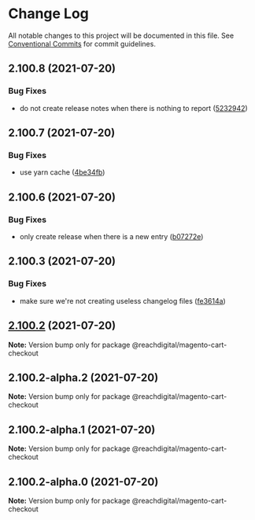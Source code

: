 # Change Log

All notable changes to this project will be documented in this file.
See [Conventional Commits](https://conventionalcommits.org) for commit guidelines.

## 2.100.8 (2021-07-20)


### Bug Fixes

* do not create release notes when there is nothing to report ([5232942](https://github.com/ho-nl/m2-pwa/commit/523294290408f822f40f1f3fec19bbcf825f6526))





## 2.100.7 (2021-07-20)


### Bug Fixes

* use yarn cache ([4be34fb](https://github.com/ho-nl/m2-pwa/commit/4be34fbb56cf528ba346de0cbe2c32d102b9960b))





## 2.100.6 (2021-07-20)


### Bug Fixes

* only create release when there is a new entry ([b07272e](https://github.com/ho-nl/m2-pwa/commit/b07272e4e74ee0bec3677e35ce3ee7e02231971a))





## 2.100.3 (2021-07-20)


### Bug Fixes

* make sure we're not creating useless changelog files ([fe3614a](https://github.com/ho-nl/m2-pwa/commit/fe3614a8480c7f1c68d673da2bb84805112a6643))





## [2.100.2](https://github.com/ho-nl/m2-pwa/compare/@reachdigital/magento-cart-checkout@2.100.2-alpha.2...@reachdigital/magento-cart-checkout@2.100.2) (2021-07-20)

**Note:** Version bump only for package @reachdigital/magento-cart-checkout





## 2.100.2-alpha.2 (2021-07-20)

**Note:** Version bump only for package @reachdigital/magento-cart-checkout





## 2.100.2-alpha.1 (2021-07-20)

**Note:** Version bump only for package @reachdigital/magento-cart-checkout





## 2.100.2-alpha.0 (2021-07-20)

**Note:** Version bump only for package @reachdigital/magento-cart-checkout
